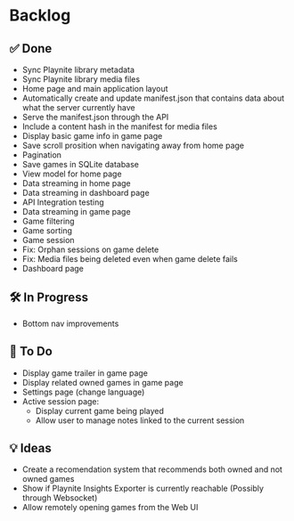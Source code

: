 # Backlog

## ✅ Done

- Sync Playnite library metadata
- Sync Playnite library media files
- Home page and main application layout
- Automatically create and update manifest.json that contains data about what the server currently have
- Serve the manifest.json through the API
- Include a content hash in the manifest for media files
- Display basic game info in game page
- Save scroll prosition when navigating away from home page
- Pagination
- Save games in SQLite database
- View model for home page
- Data streaming in home page
- Data streaming in dashboard page
- API Integration testing
- Data streaming in game page
- Game filtering
- Game sorting
- Game session
- Fix: Orphan sessions on game delete
- Fix: Media files being deleted even when game delete fails
- Dashboard page

## 🛠️ In Progress

- Bottom nav improvements

## 📌 To Do

- Display game trailer in game page
- Display related owned games in game page
- Settings page (change language)
- Active session page:
    - Display current game being played
    - Allow user to manage notes linked to the current session

## 💡 Ideas

- Create a recomendation system that recommends both owned and not owned games
- Show if Playnite Insights Exporter is currently reachable (Possibly through Websocket)
- Allow remotely opening games from the Web UI
